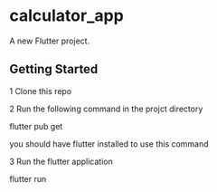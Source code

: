 # calculator_app

A new Flutter project.

## Getting Started

1 Clone this repo

2 Run the following command in the projct directory

flutter pub get 

you should have flutter installed to use this command

3 Run the flutter application

flutter run



